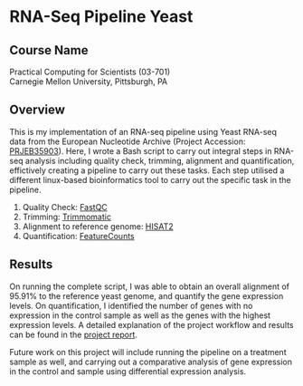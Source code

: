 # RNA-Seq Pipeline Yeast

## **Course Name** 
Practical Computing for Scientists (03-701)  
Carnegie Mellon University, Pittsburgh, PA

## **Overview**
This is my implementation of an RNA-seq pipeline using Yeast RNA-seq data from the European Nucleotide Archive (Project Accession: [PRJEB35903](https://www.ebi.ac.uk/ena/browser/view/PRJEB35903)). 
Here, I wrote a Bash script to carry out integral steps in RNA-seq analysis including quality check, trimming, alignment and quantification, effictively creating a pipeline to carry out these tasks.
Each step utilised a different linux-based bioinformatics tool to carry out the specific task in the pipeline. 

1. Quality Check: [FastQC](https://www.bioinformatics.babraham.ac.uk/projects/fastqc/)
2. Trimming: [Trimmomatic](http://www.usadellab.org/cms/?page=trimmomatic)
3. Alignment to reference genome: [HISAT2](http://daehwankimlab.github.io/hisat2/)
4. Quantification: [FeatureCounts](https://subread.sourceforge.net/featureCounts.html)

## **Results**
On running the complete script, I was able to obtain an overall alignment of 95.91% to the reference yeast genome, and quantify the gene expression levels. On quantification, I identified the number of genes with no expression in the control sample as well as the genes with the highest expression levels. A detailed explanation of the project workflow and results can be found in the [project report](FinalProjectReport.pdf).

Future work on this project will include running the pipeline on a treatment sample as well, and carrying out a comparative analysis of gene expression in the control and sample using differential expression analysis.
